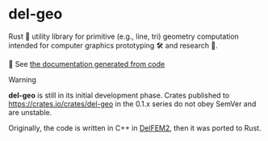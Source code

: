 # del-geo

Rust 🦀 utility library for primitive (e.g., line, tri) geometry computation intended for computer graphics prototyping 🛠 and research 🧪.

📔 See [the documentation generated from code](https://docs.rs/del-geo)

> [!WARNING]
> **del-geo** is still in its initial development phase. Crates published to https://crates.io/crates/del-geo in the 0.1.x series do not obey SemVer and are unstable.

Originally, the code is written in C++ in [DelFEM2](https://github.com/nobuyuki83/delfem2), then it was ported to Rust.
